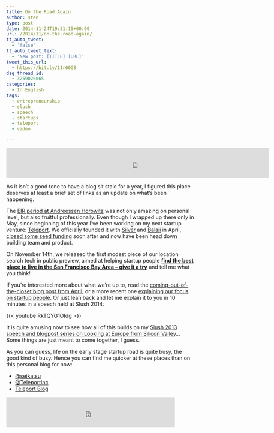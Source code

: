 ```yaml
---
title: On the Road Again
author: sten
type: post
date: 2014-11-24T19:31:15+00:00
url: /2014/11/on-the-road-again/
tt_auto_tweet:
  - 'false'
tt_auto_tweet_text:
  - 'New post: [TITLE] [URL]'
tweet_this_url:
  - https://bit.ly/11r60GS
dsq_thread_id:
  - 3259026065
categories:
  - In English
tags:
  - entrepreneurship
  - slush
  - speech
  - startups
  - teleport
  - video

---
```

<iframe src="https://open.spotify.com/embed/track/2GyH5rvdnfkjzsTFaWrrov" width="700" height="80" frameborder="0" allowtransparency="true" allow="encrypted-media"></iframe>

As it isn&#8217;t a good tone to have a blog sit stale for a year, I figured this place deserves at least a brief set of links as an update on what&#8217;s been happening.

The [EIR period at Andreessen Horowitz][1] was not only amazing on personal level, but also fruitful professionally. Even though I wrapped up there only in May, since beginning of this year I&#8217;ve been working on my next startup venture: [Teleport][2]. We officially founded it with <a href="http://twitter.com/keskkyla" target="_blank">Silver</a> and <a href="http://twitter.com/balajis" target="_blank">Balaji</a> in April, [closed some seed funding][3] soon after and now have been head down building team and product.

On November 14th, we released the first modest piece of our location search tech in public preview, aimed at helping startup people **<a href="https://bayarea.teleport.org" target="_blank">find the best place to live in the San Francisco Bay Area &#8211; give it a try</a>** and tell me what you think!

If you&#8217;re interested more about what we&#8217;re up to, read the <a href="http://teleport.org/2014/05/welcome/" target="_blank">coming-out-of-the-closet blog post from April</a>, or a more recent one <a href="http://teleport.org/2014/11/place-scout-startup-people/" target="_blank">explaining our focus on startup people</a>. Or just lean back and let me explain it to you in 10 minutes in a speech held at Slush 2014:

{{< youtube RkTQYG1OIdg >}}

It is quite amusing now to see how all of this builds on my <a title="Looking at Europe from Silicon Valley at Slush 2013" href="http://sten.tamkivi.com/2013/12/looking-at-europe-from-silicon-valley-at-slush-2013/" target="_blank">Slush 2013 speech and blogpost series on Looking at Europe from Silicon Valley</a>&#8230; Some things are just meant to come together, I guess.

As you can guess, life on the early stage startup road is quite busy, the good kind of busy. Hence you can find me quicker at these places than on this personal blog for now:

  * <a href="http://twitter.com/seikatsu" target="_blank">@seikatsu</a>
  * <a href="http://twitter.com/TeleportInc" target="_blank">@TeleportInc</a>
  * <a href="http://teleport.org/blog/" target="_blank">Teleport Blog</a>

<iframe src="http://www.facebook.com/plugins/like.php?href=http%3A%2F%2Fsten.tamkivi.com%2F2014%2F11%2Fon-the-road-again%2F&layout=standard&show_faces=true&width=450&action=like&colorscheme=light&height=80" scrolling="no" frameborder="0" style="border:none; overflow:hidden; width:450px; height:80px;" allowTransparency="true"></iframe>

 [1]: http://sten.tamkivi.com/2013/08/sten-a16z/ "Sten @ a16z"
 [2]: http://teleport.org
 [3]: http://techcrunch.com/2014/09/08/teleport-2/